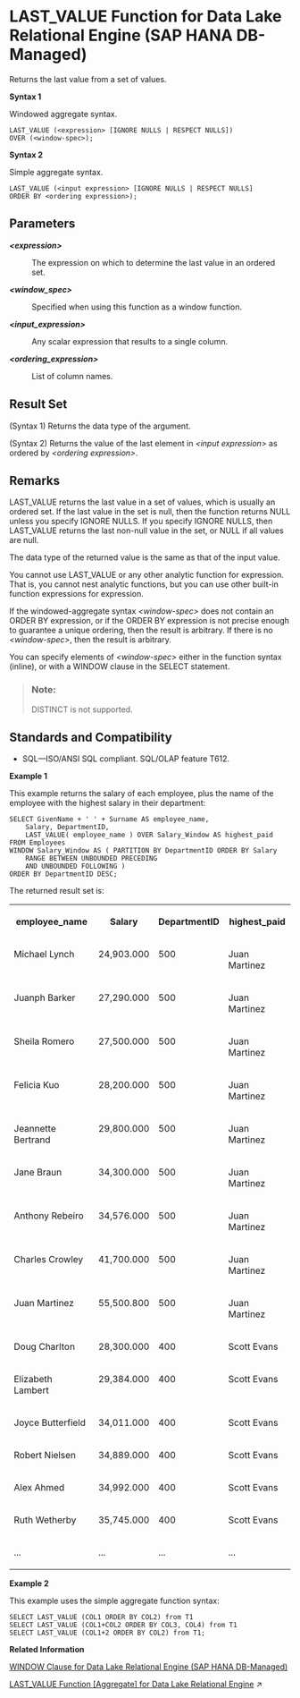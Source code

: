 <!-- loio8cf5191242464c6bb1965cbb657bdab1 -->

# LAST\_VALUE Function for Data Lake Relational Engine \(SAP HANA DB-Managed\)

Returns the last value from a set of values.



**Syntax 1**

Windowed aggregate syntax.

```
LAST_VALUE (<expression> [IGNORE NULLS | RESPECT NULLS])
OVER (<window-spec>);
```

**Syntax 2**

Simple aggregate syntax.

```
LAST_VALUE (<input expression> [IGNORE NULLS | RESPECT NULLS] 
ORDER BY <ordering expression>);
```



<a name="loio8cf5191242464c6bb1965cbb657bdab1__section_olw_t2h_trb"/>

## Parameters


<dl>
<dt><b>

*<expression\>*

</b></dt>
<dd>

The expression on which to determine the last value in an ordered set.



</dd><dt><b>

*<window\_spec\>*

</b></dt>
<dd>

Specified when using this function as a window function.



</dd><dt><b>

*<input\_expression\>*

</b></dt>
<dd>

Any scalar expression that results to a single column.



</dd><dt><b>

*<ordering\_expression\>*

</b></dt>
<dd>

List of column names.



</dd>
</dl>



<a name="loio8cf5191242464c6bb1965cbb657bdab1__section_ojw_52h_trb"/>

## Result Set

\(Syntax 1\) Returns the data type of the argument.

\(Syntax 2\) Returns the value of the last element in *<input expression\>* as ordered by *<ordering expression\>*.



<a name="loio8cf5191242464c6bb1965cbb657bdab1__section_wll_v2h_trb"/>

## Remarks

LAST\_VALUE returns the last value in a set of values, which is usually an ordered set. If the last value in the set is null, then the function returns NULL unless you specify IGNORE NULLS. If you specify IGNORE NULLS, then LAST\_VALUE returns the last non-null value in the set, or NULL if all values are null.

The data type of the returned value is the same as that of the input value.

You cannot use LAST\_VALUE or any other analytic function for expression. That is, you cannot nest analytic functions, but you can use other built-in function expressions for expression.

If the windowed-aggregate syntax *<window-spec\>* does not contain an ORDER BY expression, or if the ORDER BY expression is not precise enough to guarantee a unique ordering, then the result is arbitrary. If there is no *<window-spec\>*, then the result is arbitrary.

You can specify elements of *<window-spec\>* either in the function syntax \(inline\), or with a WINDOW clause in the SELECT statement.

> ### Note:  
> DISTINCT is not supported.



<a name="loio8cf5191242464c6bb1965cbb657bdab1__section_pt1_w2h_trb"/>

## Standards and Compatibility

-   SQL—ISO/ANSI SQL compliant. SQL/OLAP feature T612.




**Example 1**

This example returns the salary of each employee, plus the name of the employee with the highest salary in their department:

```
SELECT GivenName + ' ' + Surname AS employee_name, 
	Salary, DepartmentID,
	LAST_VALUE( employee_name ) OVER Salary_Window AS highest_paid
FROM Employees
WINDOW Salary_Window AS ( PARTITION BY DepartmentID ORDER BY Salary 
	RANGE BETWEEN UNBOUNDED PRECEDING 
	AND UNBOUNDED FOLLOWING )
ORDER BY DepartmentID DESC;
```

The returned result set is:


<table>
<tr>
<th valign="top" rowspan="1">

employee\_name

</th>
<th valign="top" rowspan="1">

Salary

</th>
<th valign="top" rowspan="1">

DepartmentID

</th>
<th valign="top" rowspan="1">

highest\_paid

</th>
</tr>
<tr>
<td valign="top" rowspan="1">

Michael Lynch

</td>
<td valign="top" rowspan="1">

24,903.000

</td>
<td valign="top" rowspan="1">

500

</td>
<td valign="top" rowspan="1">

Juan Martinez

</td>
</tr>
<tr>
<td valign="top" rowspan="1">

Juanph Barker

</td>
<td valign="top" rowspan="1">

27,290.000

</td>
<td valign="top" rowspan="1">

500

</td>
<td valign="top" rowspan="1">

Juan Martinez

</td>
</tr>
<tr>
<td valign="top" rowspan="1">

Sheila Romero

</td>
<td valign="top" rowspan="1">

27,500.000

</td>
<td valign="top" rowspan="1">

500

</td>
<td valign="top" rowspan="1">

Juan Martinez

</td>
</tr>
<tr>
<td valign="top" rowspan="1">

Felicia Kuo

</td>
<td valign="top" rowspan="1">

28,200.000

</td>
<td valign="top" rowspan="1">

500

</td>
<td valign="top" rowspan="1">

Juan Martinez

</td>
</tr>
<tr>
<td valign="top" rowspan="1">

Jeannette Bertrand

</td>
<td valign="top" rowspan="1">

29,800.000

</td>
<td valign="top" rowspan="1">

500

</td>
<td valign="top" rowspan="1">

Juan Martinez

</td>
</tr>
<tr>
<td valign="top" rowspan="1">

Jane Braun

</td>
<td valign="top" rowspan="1">

34,300.000

</td>
<td valign="top" rowspan="1">

500

</td>
<td valign="top" rowspan="1">

Juan Martinez

</td>
</tr>
<tr>
<td valign="top" rowspan="1">

Anthony Rebeiro

</td>
<td valign="top" rowspan="1">

34,576.000

</td>
<td valign="top" rowspan="1">

500

</td>
<td valign="top" rowspan="1">

Juan Martinez

</td>
</tr>
<tr>
<td valign="top" rowspan="1">

Charles Crowley

</td>
<td valign="top" rowspan="1">

41,700.000

</td>
<td valign="top" rowspan="1">

500

</td>
<td valign="top" rowspan="1">

Juan Martinez

</td>
</tr>
<tr>
<td valign="top" rowspan="1">

Juan Martinez

</td>
<td valign="top" rowspan="1">

55,500.800

</td>
<td valign="top" rowspan="1">

500

</td>
<td valign="top" rowspan="1">

Juan Martinez

</td>
</tr>
<tr>
<td valign="top" rowspan="1">

Doug Charlton

</td>
<td valign="top" rowspan="1">

28,300.000

</td>
<td valign="top" rowspan="1">

400

</td>
<td valign="top" rowspan="1">

Scott Evans

</td>
</tr>
<tr>
<td valign="top" rowspan="1">

Elizabeth Lambert

</td>
<td valign="top" rowspan="1">

29,384.000

</td>
<td valign="top" rowspan="1">

400

</td>
<td valign="top" rowspan="1">

Scott Evans

</td>
</tr>
<tr>
<td valign="top" rowspan="1">

Joyce Butterfield

</td>
<td valign="top" rowspan="1">

34,011.000

</td>
<td valign="top" rowspan="1">

400

</td>
<td valign="top" rowspan="1">

Scott Evans

</td>
</tr>
<tr>
<td valign="top" rowspan="1">

Robert Nielsen

</td>
<td valign="top" rowspan="1">

34,889.000

</td>
<td valign="top" rowspan="1">

400

</td>
<td valign="top" rowspan="1">

Scott Evans

</td>
</tr>
<tr>
<td valign="top" rowspan="1">

Alex Ahmed

</td>
<td valign="top" rowspan="1">

34,992.000

</td>
<td valign="top" rowspan="1">

400

</td>
<td valign="top" rowspan="1">

Scott Evans

</td>
</tr>
<tr>
<td valign="top" rowspan="1">

Ruth Wetherby

</td>
<td valign="top" rowspan="1">

35,745.000

</td>
<td valign="top" rowspan="1">

400

</td>
<td valign="top" rowspan="1">

Scott Evans

</td>
</tr>
<tr>
<td valign="top" rowspan="1">

...

</td>
<td valign="top" rowspan="1">

...

</td>
<td valign="top" rowspan="1">

...

</td>
<td valign="top" rowspan="1">

...

</td>
</tr>
</table>

**Example 2**

This example uses the simple aggregate function syntax:

```
SELECT LAST_VALUE (COL1 ORDER BY COL2) from T1
SELECT LAST_VALUE (COL1+COL2 ORDER BY COL3, COL4) from T1 
SELECT LAST_VALUE (COL1+2 ORDER BY COL2) from T1;
```

**Related Information**  


[WINDOW Clause for Data Lake Relational Engine \(SAP HANA DB-Managed\)](../030-sql-statements/window-clause-for-data-lake-relational-engine-sap-hana-db-managed-c83b61b.md "Defines all or part of a window for use with window functions such as AVG and RANK in a SELECT statement.")

[LAST_VALUE Function \[Aggregate\] for Data Lake Relational Engine](https://help.sap.com/viewer/19b3964099384f178ad08f2d348232a9/2024_3_QRC/en-US/a55bfa7784f21015b86bd5dcfa28a6a5.html "Returns the last value from a set of values.") :arrow_upper_right:


